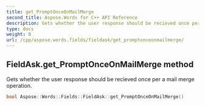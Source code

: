 ```yaml
---
title: get_PromptOnceOnMailMerge
second_title: Aspose.Words for C++ API Reference
description: Gets whether the user response should be recieved once per a mail merge operation. 
type: docs
weight: 0
url: /cpp/aspose.words.fields/fieldask/get_promptonceonmailmerge/
---
```

## FieldAsk.get_PromptOnceOnMailMerge method


Gets whether the user response should be recieved once per a mail merge operation.

```cpp
bool Aspose::Words::Fields::FieldAsk::get_PromptOnceOnMailMerge()
```

